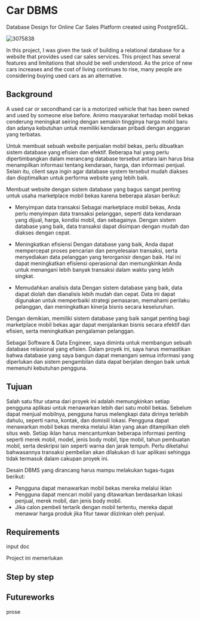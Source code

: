 # Car DBMS

Database Design for Online Car Sales Platform created using PostgreSQL.

![3075838](https://user-images.githubusercontent.com/123163060/235750207-c1f9b82a-2bc6-4888-b42b-58c6c20a99df.jpg)


In this project, I was given the task of building a relational database for a website that provides used car sales services. This project has several features and limitations that should be well understood. As the price of new cars increases and the cost of living continues to rise, many people are considering buying used cars as an alternative.


## Background
A used car or secondhand car is a motorized vehicle that has been owned and used by someone else before. Animo masyarakat terhadap mobil bekas cenderung meningkat seiring dengan semakin tingginya harga mobil baru dan adanya kebutuhan untuk memiliki kendaraan pribadi dengan anggaran yang terbatas.

Untuk membuat sebuah website penjualan mobil bekas, perlu dibuatkan sistem database yang efisien dan efektif. Beberapa hal yang perlu dipertimbangkan dalam merancang database tersebut antara lain harus bisa menampilkan informasi tentang kendaraan, harga, dan informasi penjual. Selain itu, client saya ingin agar database system tersebut mudah diakses dan dioptimalkan untuk performa website yang lebih baik.

Membuat website dengan sistem database yang bagus sangat penting untuk usaha marketplace mobil bekas karena beberapa alasan berikut:
- Menyimpan data transaksi
Sebagai marketplace mobil bekas, Anda perlu menyimpan data transaksi pelanggan, seperti data kendaraan yang dijual, harga, kondisi mobil, dan sebagainya. Dengan sistem database yang baik, data transaksi dapat disimpan dengan mudah dan diakses dengan cepat.

- Meningkatkan efisiensi
Dengan database yang baik, Anda dapat mempercepat proses pencarian dan penyelesaian transaksi, serta menyediakan data pelanggan yang terorganisir dengan baik. Hal ini dapat meningkatkan efisiensi operasional dan memungkinkan Anda untuk menangani lebih banyak transaksi dalam waktu yang lebih singkat.

- Memudahkan analisis data
Dengan sistem database yang baik, data dapat diolah dan dianalisis lebih mudah dan cepat. Data ini dapat digunakan untuk memperbaiki strategi pemasaran, memahami perilaku pelanggan, dan meningkatkan kinerja bisnis secara keseluruhan.

Dengan demikian, memiliki sistem database yang baik sangat penting bagi marketplace mobil bekas agar dapat menjalankan bisnis secara efektif dan efisien, serta meningkatkan pengalaman pelanggan.

Sebagai Software & Data Engineer, saya diminta untuk membangun sebuah database relasional yang efisien. Dalam proyek ini, saya harus memastikan bahwa database yang saya bangun dapat menangani semua informasi yang diperlukan dan sistem pengambilan data dapat berjalan dengan baik untuk memenuhi kebutuhan pengguna.




## Tujuan

Salah satu fitur utama dari proyek ini adalah memungkinkan setiap pengguna aplikasi untuk menawarkan lebih dari satu mobil bekas. Sebelum dapat menjual mobilnya, pengguna harus melengkapi data dirinya terlebih dahulu, seperti nama, kontak, dan domisili lokasi. Pengguna dapat menawarkan mobil bekas mereka melalui iklan yang akan ditampilkan oleh situs web. Setiap iklan harus mencantumkan beberapa informasi penting seperti merek mobil, model, jenis body mobil, tipe mobil, tahun pembuatan mobil, serta deskripsi lain seperti warna dan jarak tempuh. Perlu diketahui bahwasannya transaksi pembelian akan dilakukan di luar aplikasi sehingga tidak termasuk dalam cakupan proyek ini.

Desain DBMS yang dirancang harus mampu melakukan tugas-tugas berikut:
- Pengguna dapat menawarkan mobil bekas mereka melalui iklan
- Pengguna dapat mencari mobil yang ditawarkan berdasarkan lokasi penjual, merek mobil, dan jenis body mobil.
- Jika calon pembeli tertarik dengan mobil tertentu, mereka dapat menawar harga produk jika fitur tawar diizinkan oleh penjual.




## Requirements

input doc

Project ini memerlukan

## Step by step

## Futureworks

prose
